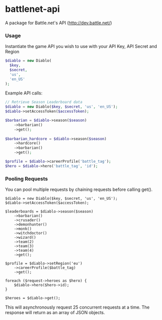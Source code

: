 # battlenet-api

A package for Battle.net's API (http://dev.battle.net/)

### Usage

Instantiate the game API you wish to use with your API Key, API Secret and Region

```php
$diablo = new Diablo(
  $key,
  $secret,
  'us',
  'en_US'
);
```

Example API calls:

```php
// Retrieve Season Leaderboard data
$diablo = new Diablo($key, $secret, 'us', 'en_US');
$diablo->setAccessToken($accessToken);

$barbarian = $diablo->season($season)
	->barbarian()
	->get();
	
$barbarian_hardcore = $diablo->season($season)
	->hardcore()
	->barbarian()
	->get();

$profile = $diablo->careerProfile('battle_tag');
$hero = $diablo->hero('battle_tag', 'id');
```

### Pooling Requests

You can pool multiple requests by chaining requests before calling get().

```
$diablo = new Diablo($key, $secret, 'us', 'en_US');
$diablo->setAccessToken($accessToken);

$leaderboards = $diablo->season($season)
	->barbarian()
	->crusader()
	->demonhunter()
	->monk()
	->witchdoctor()
	->wizard()
	->team(2)
	->team(3)
	->team(4)
	->get();
	
$profile = $diablo->setRegion('eu')
	->careerProfile($battle_tag)
	->get();
	
foreach ($request->heroes as $hero) {
	$diablo->hero($hero->id);
}

$heroes = $diablo->get();
```

This will asynchronously request 25 concurrent requests at a time.  The response will return as an array of JSON objects.